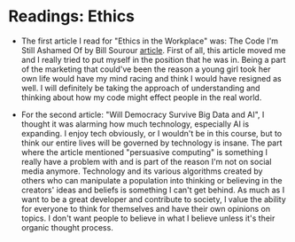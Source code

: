 # Readings: Ethics

- The first article I read for "Ethics in the Workplace" was: The Code I'm Still Ashamed Of by Bill Sourour [article](https://www.freecodecamp.org/news/the-code-im-still-ashamed-of-e4c021dff55e).  First of all, this article moved me and I really tried to put myself in the position that he was in.  Being a part of the marketing that could've been the reason a young girl took her own life would have my mind racing and think I would have resigned as well.  I will definitely be taking the approach of understanding and thinking about how my code might effect people in the real world.  

- For the second article: "Will Democracy Survive Big Data and AI", I thought it was alarming how much technology, especially AI is expanding.  I enjoy tech obviously, or I wouldn't be in this course, but to think our entire lives will be governed by technology is insane.  The part where the article mentioned "persuasive computing" is something I really have a problem with and is part of the reason I'm not on social media anymore.  Technology and its various algorithms created by others who can manipulate a population into thinking or believing in the creators' ideas and beliefs is something I can't get behind.  As much as I want to be a great developer and contribute to society, I value the ability for everyone to think for themselves and have their own opinions on topics.  I don't want people to believe in what I believe unless it's their organic thought process.